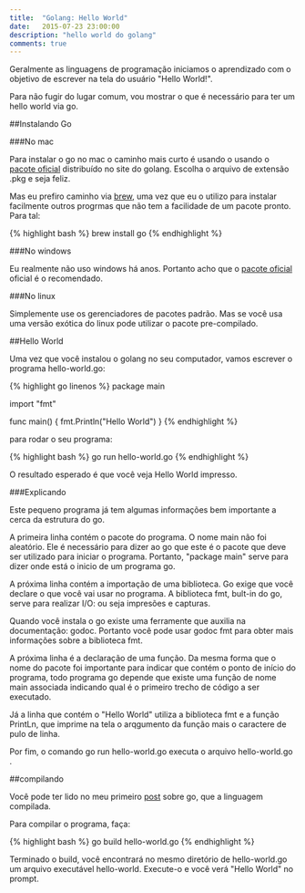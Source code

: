 ```yaml
---
title:  "Golang: Hello World"
date:   2015-07-23 23:00:00
description: "hello world do golang"
comments: true
---
```


Geralmente as linguagens de programação iniciamos o aprendizado com o objetivo de escrever na tela do usuário "Hello World!".

Para não fugir do lugar comum, vou mostrar o que é necessário para ter um hello world via go.

##Instalando Go

###No mac

Para instalar o go no mac o caminho mais curto é usando o usando o [pacote oficial][golang-dl] distribuído no site do golang.
Escolha o arquivo de extensão .pkg e seja feliz.

Mas eu prefiro caminho via [brew][brew-home], uma vez que eu o utilizo para instalar facilmente outros progrmas que não tem a facilidade
de um pacote pronto. Para tal:

{% highlight bash %}
brew install go
{% endhighlight %}

###No windows

Eu realmente não uso windows há anos. Portanto acho que o [pacote oficial][golang-dl] oficial é o recomendado.

###No linux

Simplemente use os gerenciadores de pacotes padrão. Mas se você usa uma versão exótica do linux pode utilizar o
pacote pre-compilado.
 
##Hello World

Uma vez que você instalou o golang no seu computador, vamos escrever o programa hello-world.go:

{% highlight go linenos %}
package main

import "fmt"

func main() {
    fmt.Println("Hello World")
}
{% endhighlight %}

para rodar o seu programa:

{% highlight bash %}
go run hello-world.go
{% endhighlight %}

O resultado esperado é que você veja Hello World impresso.

###Explicando

Este pequeno programa já tem algumas informações bem importante a cerca da estrutura do go. 

A primeira linha contém o pacote do programa. O nome main não foi aleatório. Ele é necessário para dizer ao go que este é o pacote
que deve ser utilizado para iniciar o programa. Portanto, "package main" serve para dizer onde está o inicio de um programa go.

A próxima linha contém a importação de uma biblioteca. Go exige que você declare o que você vai usar no programa. A biblioteca
fmt, bult-in do go, serve para realizar I/O: ou seja impresões e capturas.

Quando você instala o go existe uma ferramente que auxilia na documentação: godoc. Portanto você pode usar godoc fmt para obter
 mais informações sobre a biblioteca fmt.
 
A próxima linha é a declaração de uma função. Da mesma forma que o nome do pacote foi importante para indicar que contém o
ponto de início do programa, todo programa go depende que existe uma função de nome main associada indicando qual é o
primeiro trecho de código a ser executado.

Já a linha que contém o "Hello World" utiliza a biblioteca fmt e a função PrintLn, que imprime na tela o arqgumento da função
 mais o caractere de pulo de linha.
  
Por fim, o comando go run hello-world.go executa o arquivo hello-world.go . 

##compilando

Você pode ter lido no meu primeiro <a href="/iniciando-os-estudos-em-go/">post</a> sobre go, que a linguagem
compilada. 

Para compilar o programa, faça:

{% highlight bash %}
go build hello-world.go
{% endhighlight %}

Terminado o build, você encontrará no mesmo diretório de hello-world.go um arquivo executável hello-world. Execute-o e você
verá "Hello World" no prompt. 

[golang-dl]: https://golang.org/dl/
[brew-home]: http://brew.sh
